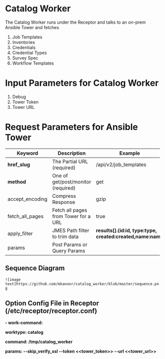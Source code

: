 # Catalog Worker

The Catalog Worker runs under the Receptor and talks to an on-prem Ansible Tower and fetches

 1. Job Templates
 2. Inventories
 3. Credentials
 4. Credential Types
 5. Survey Spec
 6. Workflow Templates

# Input Parameters for Catalog Worker

 1. Debug
 2. Tower Token
 3. Tower URL

# Request Parameters for Ansible Tower
|Keyword| Description | Example
|--|--|--
|**href_slug**| The Partial URL (required) |/api/v2/job_templates
|**method**| One of get/post/monitor (required) | get
|accept_encoding| Compress Response | gzip
|fetch_all_pages| Fetch all pages from Tower for a URL | true
|apply_filter|JMES Path filter to trim data | **results[].{id:id, type:type, created:created,name:name**
|params| Post Params or Query Params|


## Sequence Diagram

``![image text]https://github.com/mkanoor/catalog_worker/blob/master/sequence.png``
## Option Config File in Receptor (/etc/receptor/receptor.conf)

**- work-command:**

**worktype:  catalog**

**command: /tmp/catalog_worker**

**params: --skip_verify_ssl --token <<tower_token>> --url <<tower_url>>**
